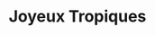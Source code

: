 ---
published: true
title: 'Joyeux Tropiques'
collection: ailleurs
release_date: '2015-03-09 00:00:00'
image:
    user/pages/01.Emissions/ailleurs-86/ouiedire_ailleurs-86_cover-1.png: { name: ouiedire_ailleurs-86_cover-1.png, type: image/png, size: 259898, path: user/pages/01.Emissions/ailleurs-86/ouiedire_ailleurs-86_cover-1.png }
number: '86'
slug: ailleurs-86
taxonomy:
    dj: 'Khâgneux West'
    artist: ['Belles Combo (Dominique)', 'D''Angelo (USA)', 'Jean Michel Cabrimol et la Mafia', 'Les Gypsies de Pétion Ville et Claude Marcelin (Haiti)', 'Les Loups Noirs (Haiti)', 'Les Léopards de Martinique et Paulo Albin', 'Rodrigue Millen (Haiti)', 'Scorpio Universel (Haiti)', 'Ti Celeste (Guadeloupe)', 'Tuco et les Frères Dejean featuring Lionel Benjami (Haiti)']
playlists:
    - { title: null, tracks: [{ timecode: '00:00:00', artists: ['Jean Michel Cabrimol et la Mafia'], title: 'Coucou Lanmou (Martinique)' }, { timecode: '00:08:06', artists: ['Les Léopards de Martinique et Paulo Albin'], title: 'Hypocrisie (Martinique)' }, { timecode: '00:12:36', artists: ['Belles Combo (Dominique)'], title: 'Simplify Yourself' }, { timecode: '00:14:52', artists: ['Les Gypsies de Pétion Ville et Claude Marcelin (Haiti)'], title: Reflexion }, { timecode: '00:17:06', artists: ['Tuco et les Frères Dejean featuring Lionel Benjami (Haiti)'], title: 'Mister Magic' }, { timecode: '00:20:14', artists: ['Scorpio Universel (Haiti)'], title: 'Voodoo Funk' }, { timecode: '00:24:00', artists: ['Scorpio Universel (Haiti)'], title: 'Ensem''... Ensem''...' }, { timecode: '00:29:44', artists: ['Ti Celeste (Guadeloupe)'], title: 'Population Basse-Terrienne aux Abois' }, { timecode: '00:34:16', artists: ['Rodrigue Millen (Haiti)'], title: 'Mwen Ta Renmen Konnen' }, { timecode: '00:38:02', artists: ['Les Loups Noirs (Haiti)'], title: 'Pourquoi Betty' }, { timecode: '00:42:15', artists: ['D''Angelo (USA)'], title: 'Really Love' }] }
presentation: ''
image_hd:
    user/pages/01.Emissions/ailleurs-86/ouiedire_ailleurs-86_cover_hd.png: { name: ouiedire_ailleurs-86_cover_hd.png, type: image/png, size: 404151, path: user/pages/01.Emissions/ailleurs-86/ouiedire_ailleurs-86_cover_hd.png }

---